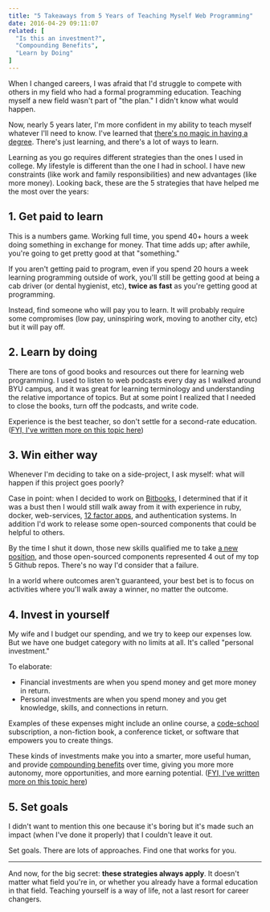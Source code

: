 ```yaml
---
title: "5 Takeaways from 5 Years of Teaching Myself Web Programming"
date: 2016-04-29 09:11:07
related: [
  "Is this an investment?",
  "Compounding Benefits",
  "Learn by Doing"
]
---
```


When I changed careers, I was afraid that I'd struggle to compete with others in my field who had a formal programming education. Teaching myself a new field wasn't part of "the plan." I didn't know what would happen.

Now, nearly 5 years later, I'm more confident in my ability to teach myself whatever I'll need to know. I've learned that [there's no magic in having a degree][1]. There's just learning, and there's a lot of ways to learn.

[1]: {{site.url}}/2016/01/17/a-degree-is-an-abstraction

Learning as you go requires different strategies than the ones I used in college. My lifestyle is different than the one I had in school. I have new constraints (like work and family responsibilities) and new advantages (like more money). Looking back, these are the 5 strategies that have helped me the most over the years:

## 1. Get paid to learn

This is a numbers game. Working full time, you spend 40+ hours a week doing something in exchange for money. That time adds up; after awhile, you're going to get pretty good at that "something."

If you aren't getting paid to program, even if you spend 20 hours a week learning programming outside of work, you'll still be getting good at being a cab driver (or dental hygienist, etc), **twice as fast** as you're getting good at programming.

Instead, find someone who will pay you to learn. It will probably require some compromises (low pay, uninspiring work, moving to another city, etc) but it will pay off.

## 2. Learn by doing

There are tons of good books and resources out there for learning web programming. I used to listen to web podcasts every day as I walked around BYU campus, and it was great for learning terminology and understanding the relative importance of topics. But at some point I realized that I needed to close the books, turn off the podcasts, and write code.

Experience is the best teacher, so don't settle for a second-rate education. ([FYI, I've written more on this topic here][2])

[2]: {{site.url}}/2013/08/06/learn-by-doing

## 3. Win either way

Whenever I'm deciding to take on a side-project, I ask myself: what will happen if this project goes poorly?

Case in point: when I decided to work on [Bitbooks][3], I determined that if it was a bust then I would still walk away from it with experience in ruby, docker, web-services, [12 factor apps][4], and authentication systems. In addition I'd work to release some open-sourced components that could be helpful to others.

[3]: {{site.url}}/2015/10/20/bitbooks-closing-thoughts
[4]: http://12factor.net/

By the time I shut it down, those new skills qualified me to take [a new position][5], and those open-sourced components represented 4 out of my top 5 Github repos. There's no way I'd consider that a failure.

[5]: {{site.url}}/2015/04/17/git-checkout-b-sparkbox

In a world where outcomes aren't guaranteed, your best bet is to focus on activities where you'll walk away a winner, no matter the outcome.

## 4. Invest in yourself

My wife and I budget our spending, and we try to keep our expenses low. But we have one budget category with no limits at all. It's called "personal investment."

To elaborate:

- Financial investments are when you spend money and get more money in return.
- Personal investments are when you spend money and you get knowledge, skills, and connections in return.

Examples of these expenses might include an online course, a [code-school][6] subscription, a non-fiction book, a conference ticket, or software that empowers you to create things.

[6]: https://www.codeschool.com/

These kinds of investments make you into a smarter, more useful human, and provide [compounding benefits][7] over time, giving you more more autonomy, more opportunities, and more earning potential. ([FYI, I've written more on this topic here][8])

[7]: {{site.url}}/2015/11/17/compounding-benefits
[8]: {{site.url}}/2013/06/27/is-this-an-investment

## 5. Set goals

I didn't want to mention this one because it's boring but it's made such an impact (when I've done it properly) that I couldn't leave it out.

Set goals. There are lots of approaches. Find one that works for you.

<hr class="section-divider">

And now, for the big secret: **these strategies always apply**. It doesn't matter what field you're in, or whether you already have a formal education in that field. Teaching yourself is a way of life, not a last resort for career changers.
